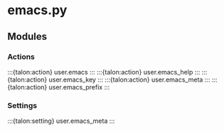 # emacs.py

## Modules

### Actions

:::{talon:action} user.emacs
:::
:::{talon:action} user.emacs_help
:::
:::{talon:action} user.emacs_key
:::
:::{talon:action} user.emacs_meta
:::
:::{talon:action} user.emacs_prefix
:::

### Settings

:::{talon:setting} user.emacs_meta
:::
